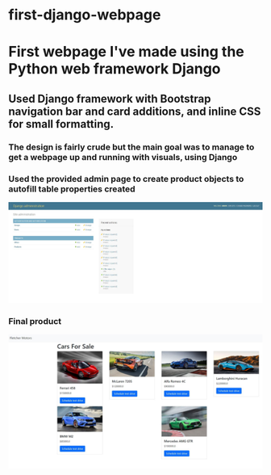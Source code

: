 # first-django-webpage
# First webpage I've made using the Python web framework Django
## Used Django framework with Bootstrap navigation bar and card additions, and inline CSS for small formatting.
### The design is fairly crude but the main goal was to manage to get a webpage up and running with visuals, using Django
### Used the provided admin page to create product objects to autofill table properties created
![This is an image](admin.jpg)
### Final product
![This is an image](products.jpg)
